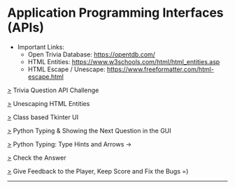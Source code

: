 # Application Programming Interfaces (APIs)

<!--  -->
* Important Links:<br>
  * Open Trivia Database: https://opentdb.com/ <br>
  * HTML Entities: https://www.w3schools.com/html/html_entities.asp <br>
  * HTML Escape / Unescape: https://www.freeformatter.com/html-escape.html <br>
<!--
-->
<!--
-->

[>](https://github.com/Aniruddh-482/Python/blob/main/034/Quizzer%20App%20Project/data.py) Trivia Question API Challenge <br>

[>](https://github.com/Aniruddh-482/Python/blob/main/034/Quizzer%20App%20Project/quiz_brain.py) Unescaping HTML Entities <br>

[>](https://github.com/Aniruddh-482/Python/blob/main/034/Quizzer%20App%20Project/ui.py) Class based Tkinter UI <br>

[>](https://github.com/Aniruddh-482/Python/blob/main/034/Quizzer%20App%20Project/ui.py) Python Typing & Showing the Next Question in the GUI <br>

[>](https://github.com/Aniruddh-482/Python/blob/main/034/Type_Hints.py) Python Typing: Type Hints and Arrows -> <br>

[>](https://github.com/Aniruddh-482/Python/blob/main/034/Quizzer%20App%20Project/quiz_brain.py) Check the Answer <br>

[>](https://github.com/Aniruddh-482/Python/blob/main/034/Quizzer%20App%20Project/ui.py) Give Feedback to the Player, Keep Score and Fix the Bugs =) <br>
<hr>

